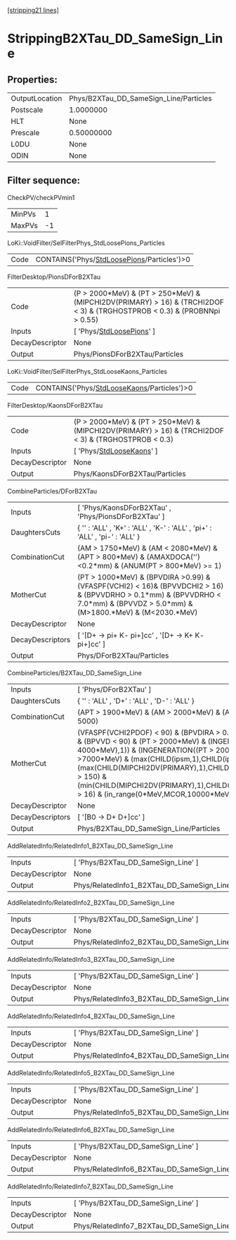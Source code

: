[[stripping21 lines]](./stripping21-index)

# StrippingB2XTau_DD_SameSign_Line

## Properties:

|                |                                        |
|----------------|----------------------------------------|
| OutputLocation | Phys/B2XTau_DD_SameSign_Line/Particles |
| Postscale      | 1.0000000                              |
| HLT            | None                                   |
| Prescale       | 0.50000000                             |
| L0DU           | None                                   |
| ODIN           | None                                   |

## Filter sequence:

CheckPV/checkPVmin1

|        |     |
|--------|-----|
| MinPVs | 1   |
| MaxPVs | -1  |

LoKi::VoidFilter/SelFilterPhys_StdLoosePions_Particles

|      |                                                                                            |
|------|--------------------------------------------------------------------------------------------|
| Code | CONTAINS('Phys/[StdLoosePions](./stripping21-commonparticles-stdloosepions)/Particles')\>0 |

FilterDesktop/PionsDForB2XTau

|                 |                                                                                                                                 |
|-----------------|---------------------------------------------------------------------------------------------------------------------------------|
| Code            | (P \> 2000\*MeV) & (PT \> 250\*MeV) & (MIPCHI2DV(PRIMARY) \> 16) & (TRCHI2DOF \< 3) & (TRGHOSTPROB \< 0.3) & (PROBNNpi \> 0.55) |
| Inputs          | [ 'Phys/[StdLoosePions](./stripping21-commonparticles-stdloosepions)' ]                                                       |
| DecayDescriptor | None                                                                                                                            |
| Output          | Phys/PionsDForB2XTau/Particles                                                                                                  |

LoKi::VoidFilter/SelFilterPhys_StdLooseKaons_Particles

|      |                                                                                            |
|------|--------------------------------------------------------------------------------------------|
| Code | CONTAINS('Phys/[StdLooseKaons](./stripping21-commonparticles-stdloosekaons)/Particles')\>0 |

FilterDesktop/KaonsDForB2XTau

|                 |                                                                                                            |
|-----------------|------------------------------------------------------------------------------------------------------------|
| Code            | (P \> 2000\*MeV) & (PT \> 250\*MeV) & (MIPCHI2DV(PRIMARY) \> 16) & (TRCHI2DOF \< 3) & (TRGHOSTPROB \< 0.3) |
| Inputs          | [ 'Phys/[StdLooseKaons](./stripping21-commonparticles-stdloosekaons)' ]                                  |
| DecayDescriptor | None                                                                                                       |
| Output          | Phys/KaonsDForB2XTau/Particles                                                                             |

CombineParticles/DForB2XTau

|                  |                                                                                                                                                                                           |
|------------------|-------------------------------------------------------------------------------------------------------------------------------------------------------------------------------------------|
| Inputs           | [ 'Phys/KaonsDForB2XTau' , 'Phys/PionsDForB2XTau' ]                                                                                                                                     |
| DaughtersCuts    | { '' : 'ALL' , 'K+' : 'ALL' , 'K-' : 'ALL' , 'pi+' : 'ALL' , 'pi-' : 'ALL' }                                                                                                              |
| CombinationCut   | (AM \> 1750\*MeV) & (AM \< 2080\*MeV) & (APT \> 800\*MeV) & (AMAXDOCA('') \<0.2\*mm) & (ANUM(PT \> 800\*MeV) \>= 1)                                                                       |
| MotherCut        | (PT \> 1000\*MeV) & (BPVDIRA \>0.99) & (VFASPF(VCHI2) \< 16)& (BPVVDCHI2 \> 16) & (BPVVDRHO \> 0.1\*mm) & (BPVVDRHO \< 7.0\*mm) & (BPVVDZ \> 5.0\*mm) & (M\>1800.\*MeV) & (M\<2030.\*MeV) |
| DecayDescriptor  | None                                                                                                                                                                                      |
| DecayDescriptors | [ '[D+ -\> pi+ K- pi+]cc' , '[D+ -\> K+ K- pi+]cc' ]                                                                                                                                |
| Output           | Phys/DForB2XTau/Particles                                                                                                                                                                 |

CombineParticles/B2XTau_DD_SameSign_Line

|                  |                                                                                                                                                                                                                                                                                                                                                                                                                                         |
|------------------|-----------------------------------------------------------------------------------------------------------------------------------------------------------------------------------------------------------------------------------------------------------------------------------------------------------------------------------------------------------------------------------------------------------------------------------------|
| Inputs           | [ 'Phys/DForB2XTau' ]                                                                                                                                                                                                                                                                                                                                                                                                                 |
| DaughtersCuts    | { '' : 'ALL' , 'D+' : 'ALL' , 'D-' : 'ALL' }                                                                                                                                                                                                                                                                                                                                                                                            |
| CombinationCut   | (APT \> 1900\*MeV) & (AM \> 2000\*MeV) & (AM \< 7000\*MeV) & (AM \> 5000)                                                                                                                                                                                                                                                                                                                                                               |
| MotherCut        | (VFASPF(VCHI2PDOF) \< 90) & (BPVDIRA \> 0.99) & (BPVVDCHI2 \> 225) & (BPVVD \< 90) & (PT \> 2000\*MeV) & (INGENERATION((PT \> 4000\*MeV),1)) & (INGENERATION((PT \> 2000\*MeV),2)) & (sumpt \>7000\*MeV) & (max(CHILD(ipsm,1),CHILD(ipsm,2)) \> 20) & (max(CHILD(MIPCHI2DV(PRIMARY),1),CHILD(MIPCHI2DV(PRIMARY),2)) \> 150) & (min(CHILD(MIPCHI2DV(PRIMARY),1),CHILD(MIPCHI2DV(PRIMARY),2)) \> 16) & (in_range(0\*MeV,MCOR,10000\*MeV)) |
| DecayDescriptor  | None                                                                                                                                                                                                                                                                                                                                                                                                                                    |
| DecayDescriptors | [ '[B0 -\> D+ D+]cc' ]                                                                                                                                                                                                                                                                                                                                                                                                              |
| Output           | Phys/B2XTau_DD_SameSign_Line/Particles                                                                                                                                                                                                                                                                                                                                                                                                  |

AddRelatedInfo/RelatedInfo1_B2XTau_DD_SameSign_Line

|                 |                                                     |
|-----------------|-----------------------------------------------------|
| Inputs          | [ 'Phys/B2XTau_DD_SameSign_Line' ]                |
| DecayDescriptor | None                                                |
| Output          | Phys/RelatedInfo1_B2XTau_DD_SameSign_Line/Particles |

AddRelatedInfo/RelatedInfo2_B2XTau_DD_SameSign_Line

|                 |                                                     |
|-----------------|-----------------------------------------------------|
| Inputs          | [ 'Phys/B2XTau_DD_SameSign_Line' ]                |
| DecayDescriptor | None                                                |
| Output          | Phys/RelatedInfo2_B2XTau_DD_SameSign_Line/Particles |

AddRelatedInfo/RelatedInfo3_B2XTau_DD_SameSign_Line

|                 |                                                     |
|-----------------|-----------------------------------------------------|
| Inputs          | [ 'Phys/B2XTau_DD_SameSign_Line' ]                |
| DecayDescriptor | None                                                |
| Output          | Phys/RelatedInfo3_B2XTau_DD_SameSign_Line/Particles |

AddRelatedInfo/RelatedInfo4_B2XTau_DD_SameSign_Line

|                 |                                                     |
|-----------------|-----------------------------------------------------|
| Inputs          | [ 'Phys/B2XTau_DD_SameSign_Line' ]                |
| DecayDescriptor | None                                                |
| Output          | Phys/RelatedInfo4_B2XTau_DD_SameSign_Line/Particles |

AddRelatedInfo/RelatedInfo5_B2XTau_DD_SameSign_Line

|                 |                                                     |
|-----------------|-----------------------------------------------------|
| Inputs          | [ 'Phys/B2XTau_DD_SameSign_Line' ]                |
| DecayDescriptor | None                                                |
| Output          | Phys/RelatedInfo5_B2XTau_DD_SameSign_Line/Particles |

AddRelatedInfo/RelatedInfo6_B2XTau_DD_SameSign_Line

|                 |                                                     |
|-----------------|-----------------------------------------------------|
| Inputs          | [ 'Phys/B2XTau_DD_SameSign_Line' ]                |
| DecayDescriptor | None                                                |
| Output          | Phys/RelatedInfo6_B2XTau_DD_SameSign_Line/Particles |

AddRelatedInfo/RelatedInfo7_B2XTau_DD_SameSign_Line

|                 |                                                     |
|-----------------|-----------------------------------------------------|
| Inputs          | [ 'Phys/B2XTau_DD_SameSign_Line' ]                |
| DecayDescriptor | None                                                |
| Output          | Phys/RelatedInfo7_B2XTau_DD_SameSign_Line/Particles |
